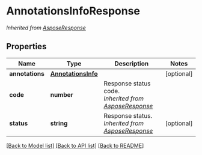 # AnnotationsInfoResponse


*Inherited from [AsposeResponse](AsposeResponse.md)*
## Properties
Name | Type | Description | Notes
------------ | ------------- | ------------- | -------------
**annotations** | [**AnnotationsInfo**](AnnotationsInfo.md) |  | [optional]
**code** | **number** | Response status code.<br />*Inherited from [AsposeResponse](AsposeResponse.md)* | 
**status** | **string** | Response status.<br />*Inherited from [AsposeResponse](AsposeResponse.md)* | [optional]

[[Back to Model list]](../README.md#documentation-for-models) [[Back to API list]](../README.md#documentation-for-api-endpoints) [[Back to README]](../README.md)

